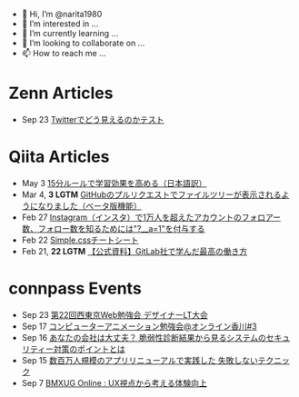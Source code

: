 - 👋 Hi, I’m @narita1980
- 👀 I’m interested in ...
- 🌱 I’m currently learning ...
- 💞️ I’m looking to collaborate on ...
- 📫 How to reach me ...

# Zenn Articles

<!-- profile updater begin: zenn -->
- Sep 23 [Twitterでどう見えるのかテスト](https://zenn.dev/narita1980/articles/cbb21f8d7f785752d6ac)
<!-- profile updater end: zenn -->

# Qiita Articles

<!-- profile updater begin: qiita -->
- May 3 [15分ルールで学習効果を高める（日本語訳）](https://qiita.com/narita1980/items/d0ad5246344fc6e4380f)
- Mar 4, **3 LGTM** [GitHubのプルリクエストでファイルツリーが表示されるようになりました（ベータ版機能）](https://qiita.com/narita1980/items/bee2c5232342a51e0415)
- Feb 27 [Instagram（インスタ）で1万人を超えたアカウントのフォロアー数、フォロー数を知るためには"?__a=1"を付与する](https://qiita.com/narita1980/items/630b7014fa893461b991)
- Feb 22 [Simple.cssチートシート](https://qiita.com/narita1980/items/fd2ccf0e91944aab9fd5)
- Feb 21, **22 LGTM** [【公式資料】GitLab社で学んだ最高の働き方](https://qiita.com/narita1980/items/d7d142c2bb6312cb9ad6)
<!-- profile updater end: qiita -->

# connpass Events

<!-- profile updater begin: connpass -->
- Sep 23 [第22回西東京Web勉強会 デザイナーLT大会](https://westtokyowebstudy.connpass.com/event/255380/)
- Sep 17 [コンピューターアニメーション勉強会@オンライン香川#3](https://connpass.com/event/258629/)
- Sep 16 [あなたの会社は大丈夫？ 脆弱性診断結果から見るシステムのセキュリティー対策のポイントとは](https://mind-event.connpass.com/event/258626/)
- Sep 15 [数百万人規模のアプリリニューアルで実践した 失敗しないテクニック](https://popinsight.connpass.com/event/258556/)
- Sep 7 [BMXUG Online : UX視点から考える体験向上](https://bmxug.connpass.com/event/258584/)
<!-- profile updater end: connpass -->

<!---
narita1980/narita1980 is a ✨ special ✨ repository because its `README.md` (this file) appears on your GitHub profile.
You can click the Preview link to take a look at your changes.
--->
